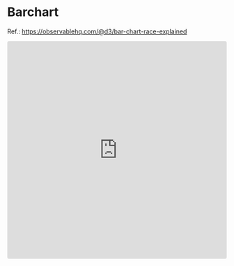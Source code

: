 # Barchart
Ref.: https://observablehq.com/@d3/bar-chart-race-explained

<iframe src="https://stackblitz.com/edit/js-2ei4u9?embed=1&file=index.html&hideDevTools=1&theme=light&view=preview"
     style="width:100%; height:500px; border:0; border-radius: 4px; overflow:hidden;"></iframe>
